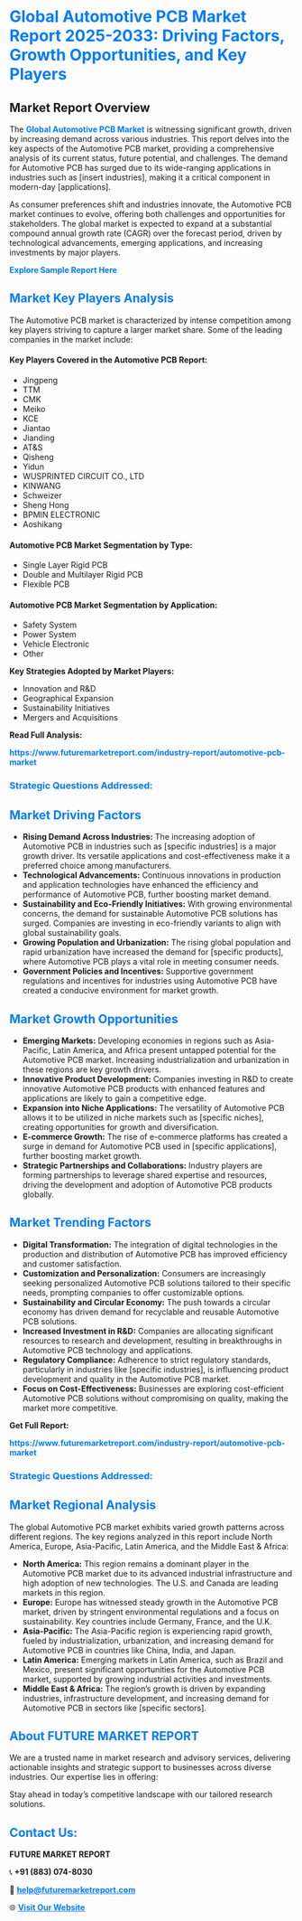 <h1 style="color: #007BFF;">Global Automotive PCB Market Report 2025-2033: Driving Factors, Growth Opportunities, and Key Players</h1>

<section id="overview">
<h2>Market Report Overview</h2>
<p>The <a href="https://www.futuremarketreport.com/industry-report/automotive-pcb-market" style="color: #007BFF; text-decoration: none;"><strong>Global Automotive PCB Market</strong></a> is witnessing significant growth, driven by increasing demand across various industries. This report delves into the key aspects of the Automotive PCB market, providing a comprehensive analysis of its current status, future potential, and challenges. The demand for Automotive PCB has surged due to its wide-ranging applications in industries such as [insert industries], making it a critical component in modern-day [applications].</p>
<p>As consumer preferences shift and industries innovate, the Automotive PCB market continues to evolve, offering both challenges and opportunities for stakeholders. The global market is expected to expand at a substantial compound annual growth rate (CAGR) over the forecast period, driven by technological advancements, emerging applications, and increasing investments by major players.</p>
</section>

<section id="overview">
<p><a href="https://www.futuremarketreport.com/request-sample/reportId=27632" style="color: #007BFF; text-decoration: none;"><strong>Explore Sample Report Here</strong></a></p>
</section>

<section id="key-players">
<h2 style="color: #007BFF;">Market Key Players Analysis</h2>
<p>The Automotive PCB market is characterized by intense competition among key players striving to capture a larger market share. Some of the leading companies in the market include:</p>
<h4>Key Players Covered in the Automotive PCB Report:</h4>
<ul><li>Jingpeng</li><li>TTM</li><li>CMK</li><li>Meiko</li><li>KCE</li><li>Jiantao</li><li>Jianding</li><li>AT&amp;S</li><li>Qisheng</li><li>Yidun</li><li>WUSPRINTED CIRCUIT CO., LTD</li><li>KINWANG</li><li>Schweizer</li><li>Sheng Hong</li><li>BPMIN ELECTRONIC</li><li>Aoshikang</li></ul>
<h4>Automotive PCB Market Segmentation by Type:</h4>
<ul><li>Single Layer Rigid PCB</li><li>Double and Multilayer Rigid PCB</li><li>Flexible PCB</li></ul>

<h4>Automotive PCB Market Segmentation by Application:</h4>
<ul><li>Safety System</li><li>Power System</li><li>Vehicle Electronic</li><li>Other</li></ul>
<p><strong>Key Strategies Adopted by Market Players:</strong></p>
<ul>
<li>Innovation and R&D</li>
<li>Geographical Expansion</li>
<li>Sustainability Initiatives</li>
<li>Mergers and Acquisitions</li>
</ul>
</section>

<section>
<p><strong>Read Full Analysis: </strong></p><a href="https://www.futuremarketreport.com/industry-report/automotive-pcb-market" style="color: #007BFF; text-decoration: none;"><strong>https://www.futuremarketreport.com/industry-report/automotive-pcb-market</strong></a>
<h3 style="color: #007BFF;">Strategic Questions Addressed:</h3>
</section>

<section id="driving-factors">
<h2 style="color: #007BFF;">Market Driving Factors</h2>
<ul>
<li><strong>Rising Demand Across Industries:</strong> The increasing adoption of Automotive PCB in industries such as [specific industries] is a major growth driver. Its versatile applications and cost-effectiveness make it a preferred choice among manufacturers.</li>
<li><strong>Technological Advancements:</strong> Continuous innovations in production and application technologies have enhanced the efficiency and performance of Automotive PCB, further boosting market demand.</li>
<li><strong>Sustainability and Eco-Friendly Initiatives:</strong> With growing environmental concerns, the demand for sustainable Automotive PCB solutions has surged. Companies are investing in eco-friendly variants to align with global sustainability goals.</li>
<li><strong>Growing Population and Urbanization:</strong> The rising global population and rapid urbanization have increased the demand for [specific products], where Automotive PCB plays a vital role in meeting consumer needs.</li>
<li><strong>Government Policies and Incentives:</strong> Supportive government regulations and incentives for industries using Automotive PCB have created a conducive environment for market growth.</li>
</ul>
</section>

<section id="growth-opportunities">
<h2 style="color: #007BFF;">Market Growth Opportunities</h2>
<ul>
<li><strong>Emerging Markets:</strong> Developing economies in regions such as Asia-Pacific, Latin America, and Africa present untapped potential for the Automotive PCB market. Increasing industrialization and urbanization in these regions are key growth drivers.</li>
<li><strong>Innovative Product Development:</strong> Companies investing in R&D to create innovative Automotive PCB products with enhanced features and applications are likely to gain a competitive edge.</li>
<li><strong>Expansion into Niche Applications:</strong> The versatility of Automotive PCB allows it to be utilized in niche markets such as [specific niches], creating opportunities for growth and diversification.</li>
<li><strong>E-commerce Growth:</strong> The rise of e-commerce platforms has created a surge in demand for Automotive PCB used in [specific applications], further boosting market growth.</li>
<li><strong>Strategic Partnerships and Collaborations:</strong> Industry players are forming partnerships to leverage shared expertise and resources, driving the development and adoption of Automotive PCB products globally.</li>
</ul>
</section>

<section id="trending-factors">
<h2 style="color: #007BFF;">Market Trending Factors</h2>
<ul>
<li><strong>Digital Transformation:</strong> The integration of digital technologies in the production and distribution of Automotive PCB has improved efficiency and customer satisfaction.</li>
<li><strong>Customization and Personalization:</strong> Consumers are increasingly seeking personalized Automotive PCB solutions tailored to their specific needs, prompting companies to offer customizable options.</li>
<li><strong>Sustainability and Circular Economy:</strong> The push towards a circular economy has driven demand for recyclable and reusable Automotive PCB solutions.</li>
<li><strong>Increased Investment in R&D:</strong> Companies are allocating significant resources to research and development, resulting in breakthroughs in Automotive PCB technology and applications.</li>
<li><strong>Regulatory Compliance:</strong> Adherence to strict regulatory standards, particularly in industries like [specific industries], is influencing product development and quality in the Automotive PCB market.</li>
<li><strong>Focus on Cost-Effectiveness:</strong> Businesses are exploring cost-efficient Automotive PCB solutions without compromising on quality, making the market more competitive.</li>
</ul>
</section>

<section>
<p><strong>Get Full Report: </strong></p><a href="https://www.futuremarketreport.com/industry-report/automotive-pcb-market" style="color: #007BFF; text-decoration: none;"><strong>https://www.futuremarketreport.com/industry-report/automotive-pcb-market</strong></a>
<h3 style="color: #007BFF;">Strategic Questions Addressed:</h3>
</section>


<section id="regional-analysis">
<h2 style="color: #007BFF;">Market Regional Analysis</h2>
<p>The global Automotive PCB market exhibits varied growth patterns across different regions. The key regions analyzed in this report include North America, Europe, Asia-Pacific, Latin America, and the Middle East & Africa:</p>
<ul>
<li><strong>North America:</strong> This region remains a dominant player in the Automotive PCB market due to its advanced industrial infrastructure and high adoption of new technologies. The U.S. and Canada are leading markets in this region.</li>
<li><strong>Europe:</strong> Europe has witnessed steady growth in the Automotive PCB market, driven by stringent environmental regulations and a focus on sustainability. Key countries include Germany, France, and the U.K.</li>
<li><strong>Asia-Pacific:</strong> The Asia-Pacific region is experiencing rapid growth, fueled by industrialization, urbanization, and increasing demand for Automotive PCB in countries like China, India, and Japan.</li>
<li><strong>Latin America:</strong> Emerging markets in Latin America, such as Brazil and Mexico, present significant opportunities for the Automotive PCB market, supported by growing industrial activities and investments.</li>
<li><strong>Middle East & Africa:</strong> The region’s growth is driven by expanding industries, infrastructure development, and increasing demand for Automotive PCB in sectors like [specific sectors].</li>
</ul>
</section>

<footer>
<h2 style="color: #007BFF;">About FUTURE MARKET REPORT</h2>
<p>We are a trusted name in market research and advisory services, delivering actionable insights and strategic support to businesses across diverse industries. Our expertise lies in offering:</p>

<p>Stay ahead in today’s competitive landscape with our tailored research solutions.</p>

<h2 style="color: #007BFF;">Contact Us:</h2>
<p><strong>FUTURE MARKET REPORT</strong></p>
<p>📞 <strong>+91 (883) 074-8030</strong></p>
<p>📧 <strong><a href="mailto:help@futuremarketreport.com" style="color: #007BFF;">help@futuremarketreport.com</a></strong></p>
<p>🌐 <strong><a href="https://www.futuremarketreport.com/" style="color: #007BFF;">Visit Our Website</a></strong></p>
</footer>
